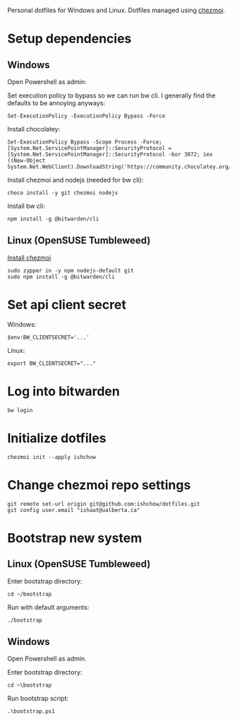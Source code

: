 Personal dotfiles for Windows and Linux. Dotfiles managed using [chezmoi](https://www.chezmoi.io/).

# Setup dependencies

## Windows

Open Powershell as admin:

Set execution policy to bypass so we can run bw cli. I generally find the defaults to be annoying anyways:

```
Set-ExecutionPolicy -ExecutionPolicy Bypass -Force
```

Install chocolatey:

```
Set-ExecutionPolicy Bypass -Scope Process -Force; [System.Net.ServicePointManager]::SecurityProtocol = [System.Net.ServicePointManager]::SecurityProtocol -bor 3072; iex ((New-Object System.Net.WebClient).DownloadString('https://community.chocolatey.org/install.ps1'))
```

Install chezmoi and nodejs (needed for bw cli):

```
choco install -y git chezmoi nodejs
```

Install bw cli:

```
npm install -g @bitwarden/cli
```

## Linux (OpenSUSE Tumbleweed)

[Install chezmoi](https://www.chezmoi.io/docs/install/)

```
sudo zypper in -y npm nodejs-default git
sudo npm install -g @bitwarden/cli
```

# Set api client secret

Windows:

```
$env:BW_CLIENTSECRET='...' 
```

Linux:

```
export BW_CLIENTSECRET="..."
```

# Log into bitwarden

```
bw login
```

# Initialize dotfiles

```
chezmoi init --apply ishchow
```

# Change chezmoi repo settings

```
git remote set-url origin git@github.com:ishchow/dotfiles.git
git config user.email "ishaat@ualberta.ca"
```

# Bootstrap new system
## Linux (OpenSUSE Tumbleweed)

Enter bootstrap directory:

```
cd ~/bootstrap
```

Run with default arguments:

```
./bootstrap
```

## Windows

Open Powershell as admin.

Enter bootstrap directory:

```
cd ~\bootstrap
```

Run bootstrap script:

```
.\bootstrap.ps1
```
